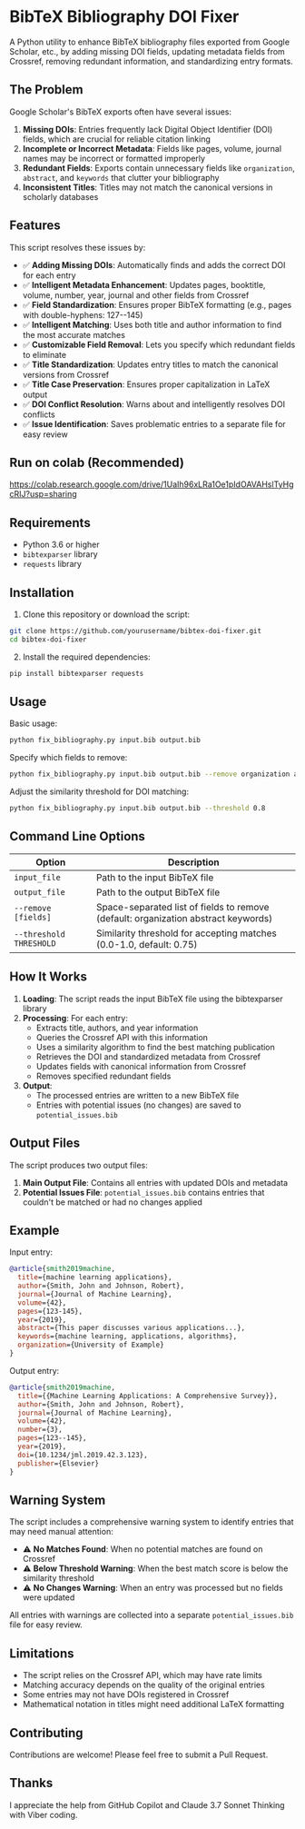 # BibTeX Bibliography DOI Fixer

A Python utility to enhance BibTeX bibliography files exported from Google Scholar, etc., by adding missing DOI fields, updating metadata fields from Crossref, removing redundant information, and standardizing entry formats.

## The Problem

Google Scholar's BibTeX exports often have several issues:

1. **Missing DOIs**: Entries frequently lack Digital Object Identifier (DOI) fields, which are crucial for reliable citation linking
2. **Incomplete or Incorrect Metadata**: Fields like pages, volume, journal names may be incorrect or formatted improperly
3. **Redundant Fields**: Exports contain unnecessary fields like `organization`, `abstract`, and `keywords` that clutter your bibliography
4. **Inconsistent Titles**: Titles may not match the canonical versions in scholarly databases

## Features

This script resolves these issues by:

- ✅ **Adding Missing DOIs**: Automatically finds and adds the correct DOI for each entry
- ✅ **Intelligent Metadata Enhancement**: Updates pages, booktitle, volume, number, year, journal and other fields from Crossref
- ✅ **Field Standardization**: Ensures proper BibTeX formatting (e.g., pages with double-hyphens: 127--145)
- ✅ **Intelligent Matching**: Uses both title and author information to find the most accurate matches
- ✅ **Customizable Field Removal**: Lets you specify which redundant fields to eliminate
- ✅ **Title Standardization**: Updates entry titles to match the canonical versions from Crossref
- ✅ **Title Case Preservation**: Ensures proper capitalization in LaTeX output
- ✅ **DOI Conflict Resolution**: Warns about and intelligently resolves DOI conflicts
- ✅ **Issue Identification**: Saves problematic entries to a separate file for easy review

## Run on colab (Recommended)
https://colab.research.google.com/drive/1UaIh96xLRa1Oe1pIdOAVAHslTyHgcRIJ?usp=sharing

## Requirements

- Python 3.6 or higher
- `bibtexparser` library
- `requests` library

## Installation

1. Clone this repository or download the script:
```bash
git clone https://github.com/yourusername/bibtex-doi-fixer.git
cd bibtex-doi-fixer
```

2. Install the required dependencies:
```bash
pip install bibtexparser requests
```

## Usage

Basic usage:
```bash
python fix_bibliography.py input.bib output.bib
```

Specify which fields to remove:
```bash
python fix_bibliography.py input.bib output.bib --remove organization abstract keywords url publisher
```

Adjust the similarity threshold for DOI matching:
```bash
python fix_bibliography.py input.bib output.bib --threshold 0.8
```

## Command Line Options

| Option | Description |
|--------|-------------|
| `input_file` | Path to the input BibTeX file |
| `output_file` | Path to the output BibTeX file |
| `--remove [fields]` | Space-separated list of fields to remove (default: organization abstract keywords) |
| `--threshold THRESHOLD` | Similarity threshold for accepting matches (0.0-1.0, default: 0.75) |

## How It Works

1. **Loading**: The script reads the input BibTeX file using the bibtexparser library
2. **Processing**: For each entry:
   - Extracts title, authors, and year information
   - Queries the Crossref API with this information
   - Uses a similarity algorithm to find the best matching publication
   - Retrieves the DOI and standardized metadata from Crossref
   - Updates fields with canonical information from Crossref
   - Removes specified redundant fields
3. **Output**: 
   - The processed entries are written to a new BibTeX file
   - Entries with potential issues (no changes) are saved to `potential_issues.bib`

## Output Files

The script produces two output files:
1. **Main Output File**: Contains all entries with updated DOIs and metadata
2. **Potential Issues File**: `potential_issues.bib` contains entries that couldn't be matched or had no changes applied

## Example

Input entry:
```bibtex
@article{smith2019machine,
  title={machine learning applications},
  author={Smith, John and Johnson, Robert},
  journal={Journal of Machine Learning},
  volume={42},
  pages={123-145},
  year={2019},
  abstract={This paper discusses various applications...},
  keywords={machine learning, applications, algorithms},
  organization={University of Example}
}
```

Output entry:
```bibtex
@article{smith2019machine,
  title={{Machine Learning Applications: A Comprehensive Survey}},
  author={Smith, John and Johnson, Robert},
  journal={Journal of Machine Learning},
  volume={42},
  number={3},
  pages={123--145},
  year={2019},
  doi={10.1234/jml.2019.42.3.123},
  publisher={Elsevier}
}
```

## Warning System

The script includes a comprehensive warning system to identify entries that may need manual attention:

- ⚠️ **No Matches Found**: When no potential matches are found on Crossref
- ⚠️ **Below Threshold Warning**: When the best match score is below the similarity threshold
- ⚠️ **No Changes Warning**: When an entry was processed but no fields were updated

All entries with warnings are collected into a separate `potential_issues.bib` file for easy review.

## Limitations

- The script relies on the Crossref API, which may have rate limits
- Matching accuracy depends on the quality of the original entries
- Some entries may not have DOIs registered in Crossref
- Mathematical notation in titles might need additional LaTeX formatting

## Contributing

Contributions are welcome! Please feel free to submit a Pull Request.

## Thanks
I appreciate the help from GitHub Copilot and Claude 3.7 Sonnet Thinking with Viber coding.
